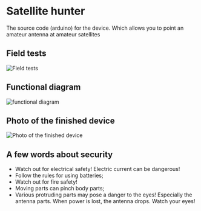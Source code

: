 # Satellite hunter
The source code (arduino) for the device. Which allows you to point an amateur antenna at amateur satellites
## Field tests
![Field tests](https://github.com/NSV47/satelliteHunter/blob/main/field%20tests.jpg)
## Functional diagram 
![functional diagram](https://github.com/NSV47/satelliteHunter/blob/main/functional%20diagram.svg)
## Photo of the finished device 
![Photo of the finished device](https://github.com/NSV47/satelliteHunter/blob/main/SH10.jpg)
## A few words about security
+ Watch out for electrical safety! Electric current can be dangerous!
+ Follow the rules for using batteries;
+ Watch out for fire safety!
+ Moving parts can pinch body parts;
+ Various protruding parts may pose a danger to the eyes! Especially the antenna parts. When power is lost, the antenna drops. Watch your eyes!
